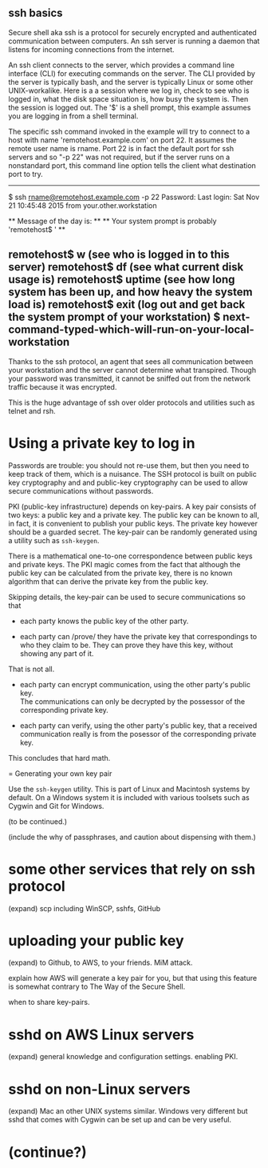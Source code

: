 ## ssh basics

Secure shell aka ssh is a protocol for securely encrypted and authenticated
communication between computers.  An ssh server is running a daemon that
listens for incoming connections from the internet.

An ssh client connects to the server, which provides a command line interface
(CLI) for executing commands on the server.  The CLI provided by the server
is typically bash, and the server is typically Linux or some other 
UNIX-workalike.  Here is a a session where we log in, check to see who is
logged in, what the disk space situation is, how busy the system is.  Then
the session is logged out.  The '$' is a shell prompt, this example assumes
you are logging in from a shell terminal.

The specific ssh command invoked in the example will try to connect to a 
host with name 'remotehost.example.com' on port 22.  It assumes the remote
user name is rname.  Port 22 is in fact the default port for ssh servers
and so "-p 22" was not required, but if the server runs on a nonstandard
port, this command line option tells the client what destination port to
try.

------
$ ssh rname@remotehost.example.com -p 22
Password:
Last login: Sat Nov 21 10:45:48 2015 from your.other.workstation

** Message of the day is: **
** Your system prompt is probably 'remotehost$ ' **

remotehost$ w
(see who is logged in to this server)
remotehost$ df
(see what current disk usage is)
remotehost$ uptime
(see how long system has been up, and how heavy the system load is)
remotehost$ exit
(log out and get back the system prompt of your workstation)
$ next-command-typed-which-will-run-on-your-local-workstation
-----

Thanks to the ssh protocol, an agent that sees all communication between
your workstation and the server cannot determine what transpired.
Though your password was transmitted, it cannot be sniffed out from the
network traffic because it was encrypted.

This is the huge advantage of ssh over older protocols and utilities
such as telnet and rsh.

# Using a private key to log in

Passwords are trouble: you should not re-use them, but then you need to keep
track of them, which is a nuisance.  The SSH protocol is built on public key
cryptography and and public-key cryptography can be used to allow secure
communications without passwords.

PKI (public-key infrastructure) depends on key-pairs.  A key pair consists
of two keys: a public key and a private key.  The public key can be known to
all, in fact, it is convenient to publish your public keys.  The private key
however should be a guarded secret.  The key-pair can be randomly generated
using a utility such as `ssh-keygen`.

There is a mathematical one-to-one correspondence between public keys and
private keys.  The PKI magic comes from the fact that although the public
key can be calculated from the private key, there is no known algorithm
that can derive the private key from the public key.

Skipping details, the key-pair can be used to secure communications so that

- each party knows the public key of the other party.

- each party can /prove/ they have the private key that correspondings to who they claim to be.  They can prove they have this key, without showing any part of it.

That is not all.  

- each party can encrypt communication, using the other party's public key.  
The communications can only be decrypted 
by the possessor of the corresponding private key.

- each party can verify, using the other party's public key, that a received
communication really is from the posessor of the corresponding private key.

This concludes that hard math.

= Generating your own key pair

Use the `ssh-keygen` utility.  This is part of Linux and Macintosh systems
by default.  On a Windows system it is included with various toolsets such
as Cygwin and Git for Windows.

(to be continued.)

(include the why of passphrases, and caution about dispensing with them.)

# some other services that rely on ssh protocol

(expand)
scp including WinSCP, sshfs, GitHub

# uploading your public key

(expand)
to Github, to AWS, to your friends.  MiM attack.

explain how AWS will generate a key pair for you, but that using this feature
is somewhat contrary to The Way of the Secure Shell.

when to share key-pairs.

# sshd on AWS Linux servers

(expand)
general knowledge and configuration settings.
enabling PKI.

# sshd on non-Linux servers

(expand)
Mac an other UNIX systems similar.
Windows very different 
but sshd that comes with Cygwin 
can be set up and can be very useful.

# (continue?)
